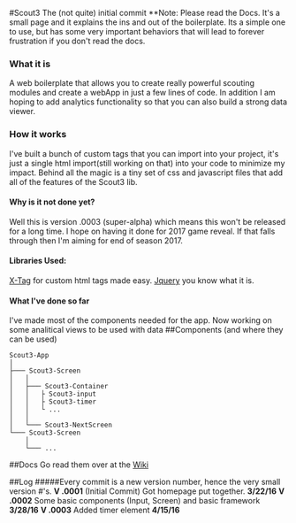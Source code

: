 #Scout3
The (not quite) initial commit
**Note: Please read the Docs. It's a small page and it explains the ins and out of the boilerplate. Its a simple one to use, but has some very important behaviors that will lead to forever frustration if you don't read the docs.
### What it is
A web boilerplate that allows you to create really powerful scouting modules and create a webApp in just a few lines of code. In addition I am hoping to add analytics functionality so that you can also build a strong data viewer.
### How it works
I've built a bunch of custom tags that you can import into your project, it's just a single html import(still working on that) into your code to minimize my impact. Behind all the magic is a tiny set of css and javascript files that add all of the features of the Scout3 lib.
#### Why is it not done yet?
Well this is version .0003 (super-alpha) which means this won't be released for a long time. I hope on having it done for 2017 game reveal. If that falls through then I'm aiming for end of season 2017.
#### Libraries Used:
[X-Tag](http://x-tag.github.io/) for custom html tags made easy.
[Jquery](http://jquery.com) you know what it is.
#### What I've done so far
I've made most of the components needed for the app. Now working on some analitical views to be used with data
##Components (and where they can be used)
```
Scout3-App
│     
├─── Scout3-Screen
│   │
│   ├─── Scout3-Container
│   │   ├ Scout3-input
│   │   ├ Scout3-timer
│   │   └ ...
│   │
│   └─── Scout3-NextScreen
└─── Scout3-Screen
    │
    └─── ...

```
##Docs
Go read them over at the [Wiki](https://github.com/josephbabbitt/Scout3/wiki)

##Log
#####Every commit is a new version number, hence the very small version #'s.
**V .0001** (Initial Commit) Got homepage put together. **3/22/16**
**V .0002** Some basic components (Input, Screen) and basic framework **3/28/16**
**V .0003** Added timer element **4/15/16**